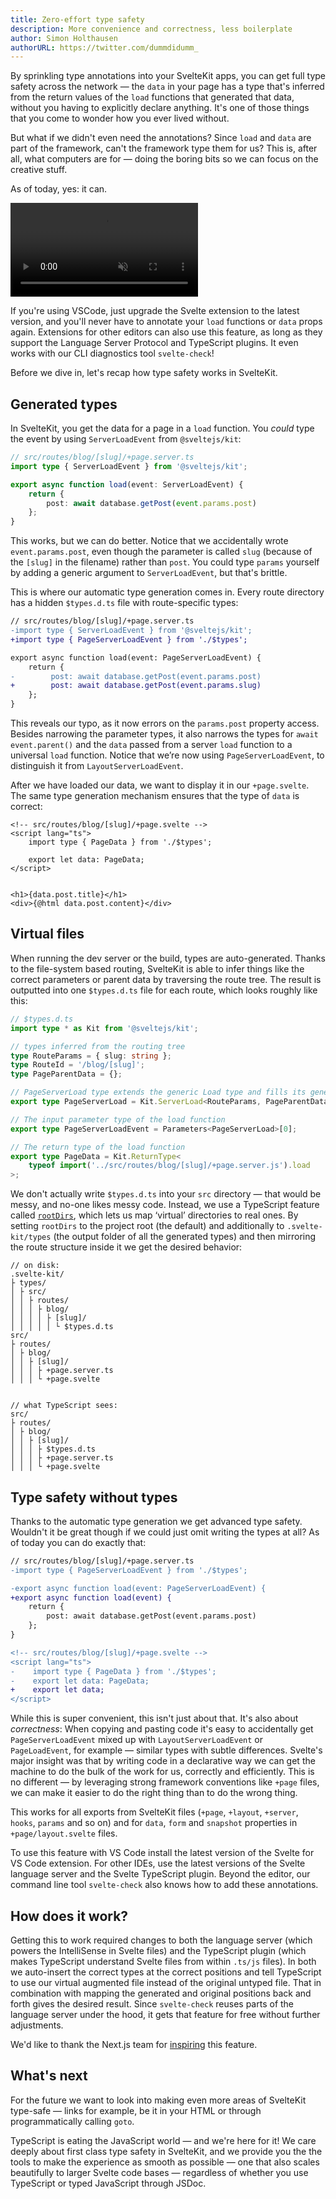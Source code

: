 ```yaml
---
title: Zero-effort type safety
description: More convenience and correctness, less boilerplate
author: Simon Holthausen
authorURL: https://twitter.com/dummdidumm_
---
```


By sprinkling type annotations into your SvelteKit apps, you can get full type safety across the network — the `data` in your page has a type that's inferred from the return values of the `load` functions that generated that data, without you having to explicitly declare anything. It's one of those things that you come to wonder how you ever lived without.

But what if we didn't even need the annotations? Since `load` and `data` are part of the framework, can't the framework type them for us? This is, after all, what computers are for — doing the boring bits so we can focus on the creative stuff.

As of today, yes: it can.

<video src="https://sveltejs.github.io/assets/video/zero-config-types.mp4" controls muted playsinline></video>

If you're using VSCode, just upgrade the Svelte extension to the latest version, and you'll never have to annotate your `load` functions or `data` props again. Extensions for other editors can also use this feature, as long as they support the Language Server Protocol and TypeScript plugins. It even works with our CLI diagnostics tool `svelte-check`!

Before we dive in, let's recap how type safety works in SvelteKit.

## Generated types

In SvelteKit, you get the data for a page in a `load` function. You _could_ type the event by using `ServerLoadEvent` from `@sveltejs/kit`:

```ts
// src/routes/blog/[slug]/+page.server.ts
import type { ServerLoadEvent } from '@sveltejs/kit';

export async function load(event: ServerLoadEvent) {
	return {
		post: await database.getPost(event.params.post)
	};
}
```

This works, but we can do better. Notice that we accidentally wrote `event.params.post`, even though the parameter is called `slug` (because of the `[slug]` in the filename) rather than `post`. You could type `params` yourself by adding a generic argument to `ServerLoadEvent`, but that's brittle.

This is where our automatic type generation comes in. Every route directory has a hidden `$types.d.ts` file with route-specific types:

```diff
// src/routes/blog/[slug]/+page.server.ts
-import type { ServerLoadEvent } from '@sveltejs/kit';
+import type { PageServerLoadEvent } from './$types';

export async function load(event: PageServerLoadEvent) {
    return {
-        post: await database.getPost(event.params.post)
+        post: await database.getPost(event.params.slug)
    };
}
```

This reveals our typo, as it now errors on the `params.post` property access. Besides narrowing the parameter types, it also narrows the types for `await event.parent()` and the `data` passed from a server `load` function to a universal `load` function. Notice that we’re now using `PageServerLoadEvent`, to distinguish it from `LayoutServerLoadEvent`.

After we have loaded our data, we want to display it in our `+page.svelte`. The same type generation mechanism ensures that the type of `data` is correct:

```svelte
<!-- src/routes/blog/[slug]/+page.svelte -->
<script lang="ts">
    import type { PageData } from './$types';

    export let data: PageData;
</script>


<h1>{data.post.title}</h1>
<div>{@html data.post.content}</div>
```

## Virtual files

When running the dev server or the build, types are auto-generated. Thanks to the file-system based routing, SvelteKit is able to infer things like the correct parameters or parent data by traversing the route tree. The result is outputted into one `$types.d.ts` file for each route, which looks roughly like this:

```ts
// $types.d.ts
import type * as Kit from '@sveltejs/kit';

// types inferred from the routing tree
type RouteParams = { slug: string };
type RouteId = '/blog/[slug]';
type PageParentData = {};

// PageServerLoad type extends the generic Load type and fills its generics with the info we have
export type PageServerLoad = Kit.ServerLoad<RouteParams, PageParentData, RouteId>;

// The input parameter type of the load function
export type PageServerLoadEvent = Parameters<PageServerLoad>[0];

// The return type of the load function
export type PageData = Kit.ReturnType<
	typeof import('../src/routes/blog/[slug]/+page.server.js').load
>;
```

We don't actually write `$types.d.ts` into your `src` directory — that would be messy, and no-one likes messy code. Instead, we use a TypeScript feature called [`rootDirs`](https://www.typescriptlang.org/tsconfig#rootDirs), which lets us map ‘virtual’ directories to real ones. By setting `rootDirs` to the project root (the default) and additionally to `.svelte-kit/types` (the output folder of all the generated types) and then mirroring the route structure inside it we get the desired behavior:

```
// on disk:
.svelte-kit/
├ types/
│ ├ src/
│ │ ├ routes/
│ │ │ ├ blog/
│ │ │ │ ├ [slug]/
│ │ │ │ │ └ $types.d.ts
src/
├ routes/
│ ├ blog/
│ │ ├ [slug]/
│ │ │ ├ +page.server.ts
│ │ │ └ +page.svelte


// what TypeScript sees:
src/
├ routes/
│ ├ blog/
│ │ ├ [slug]/
│ │ │ ├ $types.d.ts
│ │ │ ├ +page.server.ts
│ │ │ └ +page.svelte
```

## Type safety without types

Thanks to the automatic type generation we get advanced type safety. Wouldn't it be great though if we could just omit writing the types at all? As of today you can do exactly that:

```diff
// src/routes/blog/[slug]/+page.server.ts
-import type { PageServerLoadEvent } from './$types';

-export async function load(event: PageServerLoadEvent) {
+export async function load(event) {
    return {
        post: await database.getPost(event.params.post)
    };
}
```

```diff
<!-- src/routes/blog/[slug]/+page.svelte -->
<script lang="ts">
-    import type { PageData } from './$types';
-    export let data: PageData;
+    export let data;
</script>
```

While this is super convenient, this isn't just about that. It's also about _correctness_: When copying and pasting code it's easy to accidentally get `PageServerLoadEvent` mixed up with `LayoutServerLoadEvent` or `PageLoadEvent`, for example — similar types with subtle differences. Svelte's major insight was that by writing code in a declarative way we can get the machine to do the bulk of the work for us, correctly and efficiently. This is no different — by leveraging strong framework conventions like `+page` files, we can make it easier to do the right thing than to do the wrong thing.

This works for all exports from SvelteKit files (`+page`, `+layout`, `+server`, `hooks`, `params` and so on) and for `data`, `form` and `snapshot` properties in `+page/layout.svelte` files.

To use this feature with VS Code install the latest version of the Svelte for VS Code extension. For other IDEs, use the latest versions of the Svelte language server and the Svelte TypeScript plugin. Beyond the editor, our command line tool `svelte-check` also knows how to add these annotations.

## How does it work?

Getting this to work required changes to both the language server (which powers the IntelliSense in Svelte files) and the TypeScript plugin (which makes TypeScript understand Svelte files from within `.ts/js` files). In both we auto-insert the correct types at the correct positions and tell TypeScript to use our virtual augmented file instead of the original untyped file. That in combination with mapping the generated and original positions back and forth gives the desired result. Since `svelte-check` reuses parts of the language server under the hood, it gets that feature for free without further adjustments.

We'd like to thank the Next.js team for [inspiring](https://twitter.com/shuding_/status/1625263297573400578) this feature.

## What's next

For the future we want to look into making even more areas of SvelteKit type-safe — links for example, be it in your HTML or through programmatically calling `goto`.

TypeScript is eating the JavaScript world — and we're here for it! We care deeply about first class type safety in SvelteKit, and we provide you the the tools to make the experience as smooth as possible — one that also scales beautifully to larger Svelte code bases — regardless of whether you use TypeScript or typed JavaScript through JSDoc.
